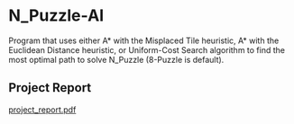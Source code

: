 # N_Puzzle-AI
Program that uses either A* with the Misplaced Tile heuristic, A* with the Euclidean Distance heuristic, or Uniform-Cost Search algorithm to find the most optimal path to solve N_Puzzle (8-Puzzle is default).

## Project Report
[project_report.pdf](https://drive.google.com/file/d/18BUKgd-cgw0y35bPnxaXX_XdAyP1qNc8/view?usp=sharing)
